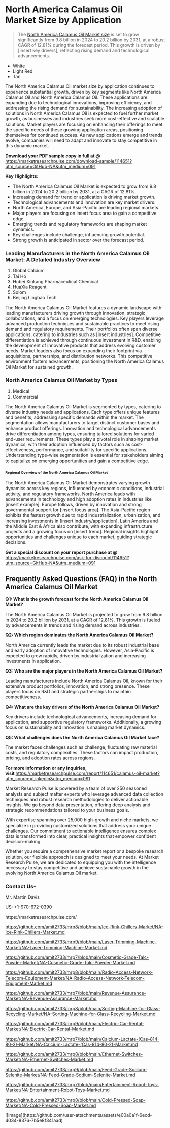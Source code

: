 <h1>North America Calamus Oil Market&nbsp;Size by Application</h1><blockquote><p>The <a href="https://marketresearchpulse.com/download-sample/114651?utm_source=GitHub-NA&amp;utm_medium=091">North America Calamus Oil Market size</a> is set to grow significantly from 9.8 billion in 2024 to 20.2 billion by 2031, at a robust CAGR of 12.81% during the forecast period. This growth is driven by [insert key drivers], reflecting rising demand and technological advancements.</p></blockquote><ul><li>White<li> Light Red<li> Tan</li></ul><p>The North America Calamus Oil market size by application continues to experience substantial growth, driven by key segments like North America Calamus Oil and North America Calamus Oil. These applications are expanding due to technological innovations, improving efficiency, and addressing the rising demand for sustainability. The increasing adoption of solutions in North America Calamus Oil is expected to fuel further market growth, as businesses and industries seek more cost-effective and scalable solutions. Market players are focusing on enhancing their offerings to meet the specific needs of these growing application areas, positioning themselves for continued success. As new applications emerge and trends evolve, companies will need to adapt and innovate to stay competitive in this dynamic market.</p><p><strong>Download your PDF sample copy in full at @ </strong><a href="https://marketresearchpulse.com/download-sample/114651?utm_source=GitHub-NA&amp;utm_medium=091">https://marketresearchpulse.com/download-sample/114651?utm_source=GitHub-NA&amp;utm_medium=091</a></p><p><strong>Key Highlights: </strong></p><ul><li>The North America Calamus Oil Market is expected to grow from 9.8 billion in 2024 to 20.2 billion by 2031, at a CAGR of 12.81%.</li><li>Increasing demand for trend or application is driving market growth.</li><li>Technological advancements and innovation are key market drivers.</li><li>North America, Europe, and Asia-Pacific are leading regional markets.</li><li>Major players are focusing on insert focus area to gain a competitive edge.</li><li>Emerging trends and regulatory frameworks are shaping market dynamics.</li><li>Key challenges include challenge, influencing growth potential.</li><li>Strong growth is anticipated in sector over the forecast period.</li></ul><h3>Leading Manufacturers in the North America Calamus Oil Market: A Detailed Industry Overview</h3><ol><li>Global Calcium</li><li>Tai Ho</li><li>Hubei Xinkang Pharmaceutical Chemical</li><li>HuaXia Reagent</li><li>Solom</li><li>Beijing Lingbao Tech</li></ol><div class="flex max-w-full flex-col flex-grow"><div class="min-h-8 text-message flex w-full flex-col items-end gap-2 whitespace-normal break-words [.text-message+&amp;]:mt-5" dir="auto" data-message-author-role="assistant" data-message-id="fd8432e4-4910-450d-b182-61b7bfb0a01f" data-message-model-slug="gpt-4o"><div class="flex w-full flex-col gap-1 empty:hidden first:pt-[3px]"><div class="markdown prose w-full break-words dark:prose-invert light"><p>The North America Calamus Oil Market features a dynamic landscape with leading manufacturers driving growth through innovation, strategic collaborations, and a focus on emerging technologies. Key players leverage advanced production techniques and sustainable practices to meet rising demand and regulatory requirements. Their portfolios often span diverse applications, catering to industries such as [insert industries]. Competitive differentiation is achieved through continuous investment in R&amp;D, enabling the development of innovative products that address evolving customer needs. Market leaders also focus on expanding their footprint via acquisitions, partnerships, and distribution networks. This competitive environment fosters advancements, positioning the North America Calamus Oil Market for sustained growth.</p></div></div></div></div><h3>North America Calamus Oil Market by Types</h3><ol><li>Medical<li> Commercial</li></ol><div class="flex max-w-full flex-col flex-grow"><div class="min-h-8 text-message flex w-full flex-col items-end gap-2 whitespace-normal break-words [.text-message+&amp;]:mt-5" dir="auto" data-message-author-role="assistant" data-message-id="084470be-0bb7-4664-bddf-5156b4f41249" data-message-model-slug="gpt-4o-mini"><div class="flex w-full flex-col gap-1 empty:hidden first:pt-[3px]"><div class="markdown prose w-full break-words dark:prose-invert light"><p>The North America Calamus Oil Market is segmented by types, catering to diverse industry needs and applications. Each type offers unique features and benefits, addressing specific demands within the market. The segmentation allows manufacturers to target distinct customer bases and enhance product offerings. Innovation and technological advancements drive differentiation among types, ensuring tailored solutions for varied end-user requirements. These types play a pivotal role in shaping market dynamics, with their adoption influenced by factors such as cost-effectiveness, performance, and suitability for specific applications. Understanding type-wise segmentation is essential for stakeholders aiming to capitalize on emerging opportunities and gain a competitive edge.</p></div></div></div></div><h3><span style="font-size: 11px;">Regional Overview of the North America Calamus Oil Market</span></h3><div class="flex max-w-full flex-col flex-grow"><div class="min-h-8 text-message flex w-full flex-col items-end gap-2 whitespace-normal break-words [.text-message+&amp;]:mt-5" dir="auto" data-message-author-role="assistant" data-message-id="e9038762-ce64-4e30-91c9-9bd413514231" data-message-model-slug="gpt-4o-mini"><div class="flex w-full flex-col gap-1 empty:hidden first:pt-[3px]"><div class="markdown prose w-full break-words dark:prose-invert light"><p>The North America Calamus Oil Market demonstrates varying growth dynamics across key regions, influenced by economic conditions, industrial activity, and regulatory frameworks. North America leads with advancements in technology and high adoption rates in industries like [insert example]. Europe follows, driven by innovation and strong governmental support for [insert focus area]. The Asia-Pacific region exhibits the fastest growth due to rapid industrialization, urbanization, and increasing investments in [insert industry/application]. Latin America and the Middle East &amp; Africa also contribute, with expanding infrastructure projects and a growing focus on [insert trend]. Regional insights highlight opportunities and challenges unique to each market, guiding strategic decisions.</p></div></div></div></div><p><strong>Get a special discount on your report purchase at @ </strong><a href="https://marketresearchpulse.com/ask-for-discount/114651?utm_source=GitHub-NA&amp;utm_medium=091">https://marketresearchpulse.com/ask-for-discount/114651?utm_source=GitHub-NA&amp;utm_medium=091</a></p><h2>Frequently Asked Questions (FAQ) in the North America Calamus Oil Market</h2><p><strong>Q1: What is the growth forecast for the North America Calamus Oil Market?</strong></p><p>The North America Calamus Oil Market is projected to grow from 9.8 billion in 2024 to 20.2 billion by 2031, at a CAGR of 12.81%. This growth is fueled by advancements in trends and rising demand across industries.</p><p><strong>Q2: Which region dominates the North America Calamus Oil Market?</strong></p><p>North America currently leads the market due to its robust industrial base and early adoption of innovative technologies. However, Asia-Pacific is expected to grow rapidly, driven by industrialization and increasing investments in application.</p><p><strong>Q3: Who are the major players in the North America Calamus Oil Market?</strong></p><p>Leading manufacturers include North America Calamus Oil, known for their extensive product portfolios, innovation, and strong presence. These players focus on R&amp;D and strategic partnerships to maintain competitiveness.</p><p><strong>Q4: What are the key drivers of the North America Calamus Oil Market?</strong></p><p>Key drivers include technological advancements, increasing demand for application, and supportive regulatory frameworks. Additionally, a growing focus on sustainability and innovation is shaping market dynamics.</p><p><strong>Q5: What challenges does the North America Calamus Oil Market face?</strong></p><p>The market faces challenges such as challenge, fluctuating raw material costs, and regulatory complexities. These factors can impact production, pricing, and adoption rates across regions.</p><p><strong>For more information or any inquiries, visit&nbsp;</strong><a href="https://marketresearchpulse.com/report/114651/calamus-oil-market?utm_source=Linkedin&utm_medium=091">https://marketresearchpulse.com/report/114651/calamus-oil-market?utm_source=Linkedin&utm_medium=091</a></p><p>Market Research Pulse is powered by a team of over 250 seasoned analysts and subject matter experts who leverage advanced data collection techniques and robust research methodologies to deliver actionable insights. We go beyond data presentation, offering deep analysis and strategic recommendations tailored to your business goals.</p><p>With expertise spanning over 25,000 high-growth and niche markets, we specialize in providing customized solutions that address your unique challenges. Our commitment to actionable intelligence ensures complex data is transformed into clear, practical insights that empower confident decision-making.</p><p>Whether you require a comprehensive market report or a bespoke research solution, our flexible approach is designed to meet your needs. At Market Research Pulse, we are dedicated to equipping you with the intelligence necessary to stay competitive and achieve sustainable growth in the evolving North America Calamus Oil market.</p><h3><strong>Contact Us-</strong></h3><p>Mr. Martin Davis</p><p>US: +1-970-672-0390</p><p>https://marketresearchpulse.com/</p><p><a href="https://github.com/amit2733/mrp8/blob/main/Ice-Rink-Chillers-Market/NA-Ice-Rink-Chillers-Market.md">https://github.com/amit2733/mrp8/blob/main/Ice-Rink-Chillers-Market/NA-Ice-Rink-Chillers-Market.md</a></p><p><a href="https://github.com/amit2733/mrp9/blob/main/Laser-Trimming-Machine-Market/NA-Laser-Trimming-Machine-Market.md">https://github.com/amit2733/mrp9/blob/main/Laser-Trimming-Machine-Market/NA-Laser-Trimming-Machine-Market.md</a></p><p><a href="https://github.com/amit2733/mrp7/blob/main/Cosmetic-Grade-Talc-Powder-Market/NA-Cosmetic-Grade-Talc-Powder-Market.md">https://github.com/amit2733/mrp7/blob/main/Cosmetic-Grade-Talc-Powder-Market/NA-Cosmetic-Grade-Talc-Powder-Market.md</a></p><p><a href="https://github.com/amit2733/mrp8/blob/main/Radio-Access-Network-Telecom-Equipment-Market/NA-Radio-Access-Network-Telecom-Equipment-Market.md">https://github.com/amit2733/mrp8/blob/main/Radio-Access-Network-Telecom-Equipment-Market/NA-Radio-Access-Network-Telecom-Equipment-Market.md</a></p><p><a href="https://github.com/amit2733/mrp7/blob/main/Revenue-Assurance-Market/NA-Revenue-Assurance-Market.md">https://github.com/amit2733/mrp7/blob/main/Revenue-Assurance-Market/NA-Revenue-Assurance-Market.md</a></p><p><a href="https://github.com/amit2733/mrp8/blob/main/Sorting-Machine-for-Glass-Recycling-Market/NA-Sorting-Machine-for-Glass-Recycling-Market.md">https://github.com/amit2733/mrp8/blob/main/Sorting-Machine-for-Glass-Recycling-Market/NA-Sorting-Machine-for-Glass-Recycling-Market.md</a></p><p><a href="https://github.com/amit2733/mrp9/blob/main/Electric-Car-Rental-Market/NA-Electric-Car-Rental-Market.md">https://github.com/amit2733/mrp9/blob/main/Electric-Car-Rental-Market/NA-Electric-Car-Rental-Market.md</a></p><p><a href="https://github.com/amit2733/mrp7/blob/main/Calcium-Lactate-(Cas-814-80-2)-Market/NA-Calcium-Lactate-(Cas-814-80-2)-Market.md">https://github.com/amit2733/mrp7/blob/main/Calcium-Lactate-(Cas-814-80-2)-Market/NA-Calcium-Lactate-(Cas-814-80-2)-Market.md</a></p><p><a href="https://github.com/amit2733/mrp8/blob/main/Ethernet-Switches-Market/NA-Ethernet-Switches-Market.md">https://github.com/amit2733/mrp8/blob/main/Ethernet-Switches-Market/NA-Ethernet-Switches-Market.md</a></p><p><a href="https://github.com/amit2733/mrp9/blob/main/Feed-Grade-Sodium-Selenite-Market/NA-Feed-Grade-Sodium-Selenite-Market.md">https://github.com/amit2733/mrp9/blob/main/Feed-Grade-Sodium-Selenite-Market/NA-Feed-Grade-Sodium-Selenite-Market.md</a></p><p><a href="https://github.com/amit2733/mrp7/blob/main/Entertainment-Robot-Toys-Market/NA-Entertainment-Robot-Toys-Market.md">https://github.com/amit2733/mrp7/blob/main/Entertainment-Robot-Toys-Market/NA-Entertainment-Robot-Toys-Market.md</a></p><p><a href="https://github.com/amit2733/mrp8/blob/main/Cold-Pressed-Soap-Market/NA-Cold-Pressed-Soap-Market.md">https://github.com/amit2733/mrp8/blob/main/Cold-Pressed-Soap-Market/NA-Cold-Pressed-Soap-Market.md</a></p>
![image](https://github.com/user-attachments/assets/e00a0a1f-6ecd-4034-8376-7b5e8f341aad)
